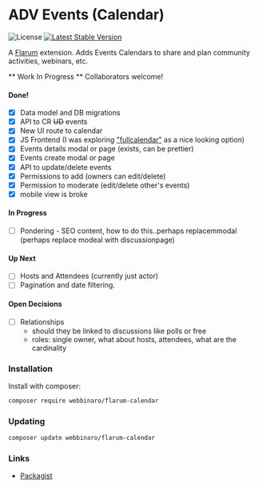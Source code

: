 # ADV Events (Calendar)

![License](https://img.shields.io/badge/license-MIT-blue.svg) 
[![Latest Stable Version](https://img.shields.io/packagist/v/webbinaro/flarum-calendar.svg)](https://packagist.org/packages/webbinaro/flarum-calendar)

A [Flarum](http://flarum.org) extension. 
Adds Events Calendars to share and plan community activities, webinars, etc.

** Work In Progress **
Collaborators welcome!

#### Done!
- [x] Data model and DB migrations
- [x] API to CR ~~UD~~ events
- [x] New UI route to calendar
- [x] JS Frontend (I was exploring ["fullcalendar"](https://fullcalendar.io/) as a nice looking option) 
- [x] Events details modal or page (exists, can be prettier)
- [x] Events create modal or page
- [x] API to update/delete events 
- [x] Permissions to add (owners can edit/delete)
- [x] Permission to moderate (edit/delete other's events)
- [x] mobile view is broke

#### In Progress
- [ ] Pondering - SEO content, how to do this..perhaps replacemmodal 
        (perhaps replace modeal with discussionpage)
  
#### Up Next 
- [ ] Hosts and Attendees (currently just actor)
- [ ] Pagination and date filtering.

#### Open Decisions
- [ ] Relationships 
    - should they be linked to discussions like polls or free
    - roles: single owner, what about hosts, attendees, what are the cardinality

### Installation
Install with composer:

```sh
composer require webbinaro/flarum-calendar
```

### Updating

```sh
composer update webbinaro/flarum-calendar
```

### Links

- [Packagist](https://packagist.org/packages/webbinaro/flarum-calendar)
